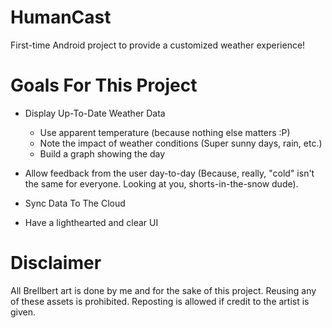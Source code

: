 # HumanCast
First-time Android project to provide a customized weather experience!

# Goals For This Project

- Display Up-To-Date Weather Data
    - Use apparent temperature (because nothing else matters :P)
    - Note the impact of weather conditions (Super sunny days, rain, etc.)
    - Build a graph showing the day
    
- Allow feedback from the user day-to-day (Because, really, "cold" isn't the same for everyone. Looking at you, shorts-in-the-snow dude).
- Sync Data To The Cloud
- Have a lighthearted and clear UI

# Disclaimer
All Brellbert art is done by me and for the sake of this project. Reusing any of these assets is prohibited. Reposting is allowed if credit to the artist is given.